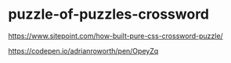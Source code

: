 # puzzle-of-puzzles-crossword

https://www.sitepoint.com/how-built-pure-css-crossword-puzzle/

https://codepen.io/adrianroworth/pen/OpeyZq

  <head>
    <meta name="viewport" content="width=device-width, initial-scale=1, shrink-to-fit=no">
    <link rel="stylesheet" href="style.css">
    <style>
      html, body {
        overflow: hidden;
        height: auto;
      }
    </style>
  </head>

